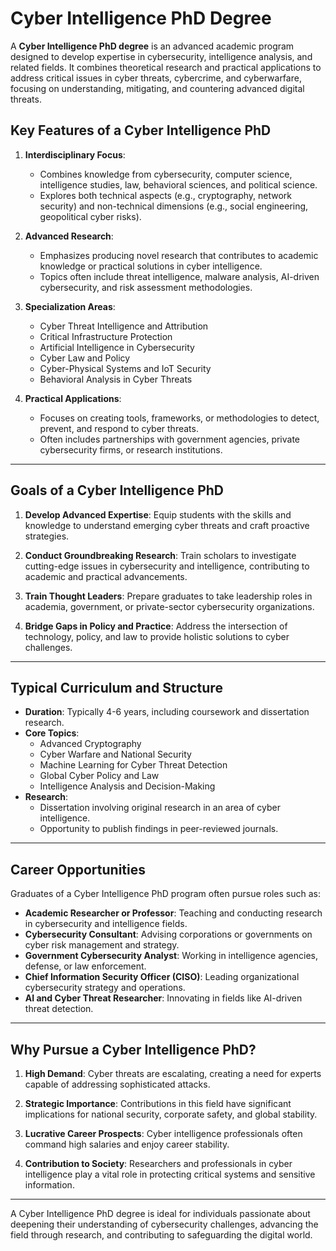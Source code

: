 # Cyber Intelligence PhD Degree

A **Cyber Intelligence PhD degree** is an advanced academic program designed to develop expertise in cybersecurity, intelligence analysis, and related fields. It combines theoretical research and practical applications to address critical issues in cyber threats, cybercrime, and cyberwarfare, focusing on understanding, mitigating, and countering advanced digital threats.

## Key Features of a Cyber Intelligence PhD

1. **Interdisciplinary Focus**:
   - Combines knowledge from cybersecurity, computer science, intelligence studies, law, behavioral sciences, and political science.
   - Explores both technical aspects (e.g., cryptography, network security) and non-technical dimensions (e.g., social engineering, geopolitical cyber risks).

2. **Advanced Research**:
   - Emphasizes producing novel research that contributes to academic knowledge or practical solutions in cyber intelligence.
   - Topics often include threat intelligence, malware analysis, AI-driven cybersecurity, and risk assessment methodologies.

3. **Specialization Areas**:
   - Cyber Threat Intelligence and Attribution
   - Critical Infrastructure Protection
   - Artificial Intelligence in Cybersecurity
   - Cyber Law and Policy
   - Cyber-Physical Systems and IoT Security
   - Behavioral Analysis in Cyber Threats

4. **Practical Applications**:
   - Focuses on creating tools, frameworks, or methodologies to detect, prevent, and respond to cyber threats.
   - Often includes partnerships with government agencies, private cybersecurity firms, or research institutions.

---

## Goals of a Cyber Intelligence PhD

1. **Develop Advanced Expertise**:
   Equip students with the skills and knowledge to understand emerging cyber threats and craft proactive strategies.

2. **Conduct Groundbreaking Research**:
   Train scholars to investigate cutting-edge issues in cybersecurity and intelligence, contributing to academic and practical advancements.

3. **Train Thought Leaders**:
   Prepare graduates to take leadership roles in academia, government, or private-sector cybersecurity organizations.

4. **Bridge Gaps in Policy and Practice**:
   Address the intersection of technology, policy, and law to provide holistic solutions to cyber challenges.

---

## Typical Curriculum and Structure

- **Duration**: Typically 4-6 years, including coursework and dissertation research.
- **Core Topics**:
  - Advanced Cryptography
  - Cyber Warfare and National Security
  - Machine Learning for Cyber Threat Detection
  - Global Cyber Policy and Law
  - Intelligence Analysis and Decision-Making
- **Research**:
  - Dissertation involving original research in an area of cyber intelligence.
  - Opportunity to publish findings in peer-reviewed journals.

---

## Career Opportunities

Graduates of a Cyber Intelligence PhD program often pursue roles such as:

- **Academic Researcher or Professor**: Teaching and conducting research in cybersecurity and intelligence fields.
- **Cybersecurity Consultant**: Advising corporations or governments on cyber risk management and strategy.
- **Government Cybersecurity Analyst**: Working in intelligence agencies, defense, or law enforcement.
- **Chief Information Security Officer (CISO)**: Leading organizational cybersecurity strategy and operations.
- **AI and Cyber Threat Researcher**: Innovating in fields like AI-driven threat detection.

---

## Why Pursue a Cyber Intelligence PhD?

1. **High Demand**:
   Cyber threats are escalating, creating a need for experts capable of addressing sophisticated attacks.

2. **Strategic Importance**:
   Contributions in this field have significant implications for national security, corporate safety, and global stability.

3. **Lucrative Career Prospects**:
   Cyber intelligence professionals often command high salaries and enjoy career stability.

4. **Contribution to Society**:
   Researchers and professionals in cyber intelligence play a vital role in protecting critical systems and sensitive information.

---

A Cyber Intelligence PhD degree is ideal for individuals passionate about deepening their understanding of cybersecurity challenges, advancing the field through research, and contributing to safeguarding the digital world.
